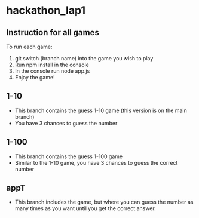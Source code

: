# hackathon_lap1

## Instruction for all games
 To run each game:
1. git switch (branch name) into the game you wish to play 
2. Run npm install in the console
3. In the console run node app.js
4. Enjoy the game!

## 1-10
- This branch contains the guess 1-10 game (this version is on the main branch)
- You have 3 chances to guess the number

## 1-100
- This branch contains the guess 1-100 game
- Similar to the 1-10 game, you have 3 chances to guess the correct number

## appT
- This branch includes the game, but where you can guess the number as many times as you want until you get the correct answer.
